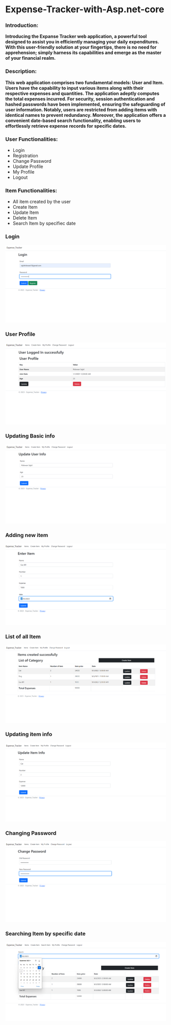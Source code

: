 # Expense-Tracker-with-Asp.net-core

### Introduction:

**Introducing the Expanse Tracker web application, a powerful tool designed to assist you in efficiently managing your daily expenditures. With this user-friendly solution at your fingertips, there is no need for apprehension; simply harness its capabilities and emerge as the master of your financial realm.**

### Description:

**This web application comprises two fundamental models: User and Item. Users have the capability to input various items along with their respective expenses and quantities. The application adeptly computes the total expenses incurred.
For security, session authentication and hashed passwords have been implemented, ensuring the safeguarding of user information. Notably, users are restricted from adding items with identical names to prevent redundancy.
Moreover, the application offers a convenient date-based search functionality, enabling users to effortlessly retrieve expense records for specific dates.**

### User Functionalities:
* Login
* Registration
* Change Password
* Update Profile
* My Profile
* Logout

### Item Functionalities:
* All item created by the user
* Create Item
* Update Item
* Delete Item
* Search Item by specifiec date

### Login
![](https://github.com/Ridowan-sajid/Expense-Tracker-with-Asp.net-core/blob/master/images/p-1.png)
### User Profile
![](https://github.com/Ridowan-sajid/Expense-Tracker-with-Asp.net-core/blob/master/images/p-2.png)

### Updating Basic info
![](https://github.com/Ridowan-sajid/Expense-Tracker-with-Asp.net-core/blob/master/images/p-3.png)

### Adding new item
![](https://github.com/Ridowan-sajid/Expense-Tracker-with-Asp.net-core/blob/master/images/p-4.png)

### List of all Item
![](https://github.com/Ridowan-sajid/Expense-Tracker-with-Asp.net-core/blob/master/images/p-5.png)

### Updating item info
![](https://github.com/Ridowan-sajid/Expense-Tracker-with-Asp.net-core/blob/master/images/p-6.png)

### Changing Password
![](https://github.com/Ridowan-sajid/Expense-Tracker-with-Asp.net-core/blob/master/images/p-7.png)

### Searching Item by specific date
![](https://github.com/Ridowan-sajid/Expense-Tracker-with-Asp.net-core/blob/master/images/p-8.png)




